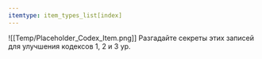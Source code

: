 ```yaml
---
itemtype: item_types_list[index]
---
```

![[Temp/Placeholder_Codex_Item.png]]
Разгадайте секреты этих записей для улучшения кодексов 1, 2 и 3 ур.
